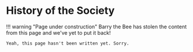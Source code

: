 # History of the Society

!!! warning "Page under construction"
    Barry the Bee has stolen the content from this page and we've yet to put it back!

    Yeah, this page hasn't been written yet. Sorry.